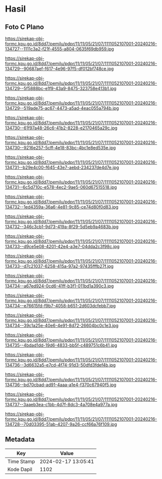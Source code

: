 # Hasil

## Foto C Plano

https://sirekap-obj-formc.kpu.go.id/8dd7/pemilu/pdpr/11/11/05/21/07/1111052107001-20240216-134727--1111c3a2-f21f-4555-a804-0635f69db959.jpg

https://sirekap-obj-formc.kpu.go.id/8dd7/pemilu/pdpr/11/11/05/21/07/1111052107001-20240216-134729--90687aef-f617-4e96-97f5-df012bf748ce.jpg

https://sirekap-obj-formc.kpu.go.id/8dd7/pemilu/pdpr/11/11/05/21/07/1111052107001-20240216-134729--5f5888bc-e1f9-43a9-8475-323758e413b1.jpg

https://sirekap-obj-formc.kpu.go.id/8dd7/pemilu/pdpr/11/11/05/21/07/1111052107001-20240216-134729--519ade75-ac67-4473-a5ad-4eac055a794b.jpg

https://sirekap-obj-formc.kpu.go.id/8dd7/pemilu/pdpr/11/11/05/21/07/1111052107001-20240216-134730--61f97a48-26c6-41b2-8228-e2170465a29c.jpg

https://sirekap-obj-formc.kpu.go.id/8dd7/pemilu/pdpr/11/11/05/21/07/1111052107001-20240216-134730--9216e257-5cff-4e18-83bc-4bc1e8ed535e.jpg

https://sirekap-obj-formc.kpu.go.id/8dd7/pemilu/pdpr/11/11/05/21/07/1111052107001-20240216-134731--b29e4c00-f645-43e7-aebd-234237de4d7e.jpg

https://sirekap-obj-formc.kpu.go.id/8dd7/pemilu/pdpr/11/11/05/21/07/1111052107001-20240216-134731--6c5d710c-e578-4ec2-9ae5-060d67515518.jpg

https://sirekap-obj-formc.kpu.go.id/8dd7/pemilu/pdpr/11/11/05/21/07/1111052107001-20240216-134732--1ed4359a-36a6-4e81-9c85-ce74d80f0d83.jpg

https://sirekap-obj-formc.kpu.go.id/8dd7/pemilu/pdpr/11/11/05/21/07/1111052107001-20240216-134732--346c3cb1-9d73-419a-8f29-5d5eb9a4683b.jpg

https://sirekap-obj-formc.kpu.go.id/8dd7/pemilu/pdpr/11/11/05/21/07/1111052107001-20240216-134733--d9ce5e08-4201-42e4-a3e7-04dda2c3f98c.jpg

https://sirekap-obj-formc.kpu.go.id/8dd7/pemilu/pdpr/11/11/05/21/07/1111052107001-20240216-134733--d7c21037-6258-415a-97a2-97435fffb27f.jpg

https://sirekap-obj-formc.kpu.go.id/8dd7/pemilu/pdpr/11/11/05/21/07/1111052107001-20240216-134734--a67ed924-0cd6-41ff-b3f1-011bd1a390c3.jpg

https://sirekap-obj-formc.kpu.go.id/8dd7/pemilu/pdpr/11/11/05/21/07/1111052107001-20240216-134734--e76615fd-f9b7-4058-b651-2d603dcfebb7.jpg

https://sirekap-obj-formc.kpu.go.id/8dd7/pemilu/pdpr/11/11/05/21/07/1111052107001-20240216-134734--39c1a25e-40e6-4e91-8d72-26604bc0c1e3.jpg

https://sirekap-obj-formc.kpu.go.id/8dd7/pemilu/pdpr/11/11/05/21/07/1111052107001-20240216-134735--4bdad1dd-19d6-4833-bb5f-c489751c6b41.jpg

https://sirekap-obj-formc.kpu.go.id/8dd7/pemilu/pdpr/11/11/05/21/07/1111052107001-20240216-134736--3d6632a5-e7cd-4f74-91d3-50dfd3fdef4b.jpg

https://sirekap-obj-formc.kpu.go.id/8dd7/pemilu/pdpr/11/11/05/21/07/1111052107001-20240216-134736--bd70cbad-ad91-4aaa-a1e4-f370c67940f5.jpg

https://sirekap-obj-formc.kpu.go.id/8dd7/pemilu/pdpr/11/11/05/21/07/1111052107001-20240216-134737--3aaeb3ea-c1bb-4d7f-8dc3-4a708e4a977a.jpg

https://sirekap-obj-formc.kpu.go.id/8dd7/pemilu/pdpr/11/11/05/21/07/1111052107001-20240216-134728--70d03395-51ab-4207-9a26-ccf66a76f109.jpg


## Metadata

| Key        | Value               |
| ---------- | ------------------- |
| Time Stamp | 2024-02-17 13:05:41 |
| Kode Dapil | 1102                |




